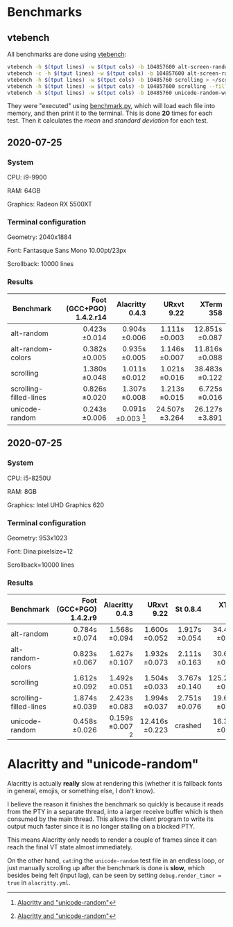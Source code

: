 # Benchmarks

## vtebench

All benchmarks are done using [vtebench](https://github.com/alacritty/vtebench):

```sh
vtebench -h $(tput lines) -w $(tput cols) -b 104857600 alt-screen-random-write > ~/alt-random
vtebench -c -h $(tput lines) -w $(tput cols) -b 104857600 alt-screen-random-write > ~/alt-random-colors
vtebench -h $(tput lines) -w $(tput cols) -b 10485760 scrolling > ~/scrolling
vtebench -h $(tput lines) -w $(tput cols) -b 104857600 scrolling --fill-lines > ~/scrolling-filled-lines
vtebench -h $(tput lines) -w $(tput cols) -b 10485760 unicode-random-write > ~/unicode-random
```

They were "executed" using [benchmark.py](../scripts/benchmark.py),
which will load each file into memory, and then print it to the
terminal. This is done **20** times for each test. Then it calculates
the _mean_ and _standard deviation_ for each test.


## 2020-07-25

### System

CPU: i9-9900

RAM: 64GB

Graphics: Radeon RX 5500XT


### Terminal configuration

Geometry: 2040x1884

Font: Fantasque Sans Mono 10.00pt/23px

Scrollback: 10000 lines


### Results

| Benchmark              | Foot (GCC+PGO) 1.4.2.r14 |      Alacritty 0.4.3 |     URxvt 9.22 |      XTerm 358 |
|------------------------|-------------------------:|---------------------:|---------------:|---------------:|
| alt-random             |            0.423s ±0.014 |   0.904s ±0.006      |  1.111s ±0.003 | 12.851s ±0.087 |
| alt-random-colors      |            0.382s ±0.005 |   0.935s ±0.005      |  1.146s ±0.007 | 11.816s ±0.088 |
| scrolling              |            1.380s ±0.048 |   1.011s ±0.012      |  1.021s ±0.016 | 38.483s ±0.122 |
| scrolling-filled-lines |            0.826s ±0.020 |   1.307s ±0.008      |  1.213s ±0.015 |  6.725s ±0.016 |
| unicode-random         |            0.243s ±0.006 |   0.091s ±0.003 [^1] | 24.507s ±3.264 | 26.127s ±3.891 |



## 2020-07-25

### System

CPU: i5-8250U

RAM: 8GB

Graphics: Intel UHD Graphics 620


### Terminal configuration

Geometry: 953x1023

Font: Dina:pixelsize=12

Scrollback=10000 lines


### Results


| Benchmark              | Foot (GCC+PGO) 1.4.2.r9 | Alacritty 0.4.3      |     URxvt 9.22 |      St 0.8.4 |       XTerm 358 |
|------------------------|------------------------:|---------------------:|---------------:|--------------:|----------------:|
| alt-random             |           0.784s ±0.074 |   1.568s ±0.094      |  1.600s ±0.052 | 1.917s ±0.054 |  34.487s ±0.118 |
| alt-random-colors      |           0.823s ±0.067 |   1.627s ±0.107      |  1.932s ±0.073 | 2.111s ±0.163 |  30.676s ±0.127 |
| scrolling              |           1.612s ±0.092 |   1.492s ±0.051      |  1.504s ±0.033 | 3.767s ±0.140 | 125.202s ±0.383 |
| scrolling-filled-lines |           1.874s ±0.039 |   2.423s ±0.083      |  1.994s ±0.037 | 2.751s ±0.076 |  19.608s ±0.056 |
| unicode-random         |           0.458s ±0.026 |   0.159s ±0.007 [^1] | 12.416s ±0.223 |       crashed |  16.336s ±0.410 |

[^1]: [Alacritty and "unicode-random"](#alacritty-and-unicode-random)


# Alacritty and "unicode-random"

Alacritty is actually **really** slow at rendering this (whether it is
fallback fonts in general, emojis, or something else, I don't know).

I believe the reason it finishes the benchmark so quickly is because
it reads from the PTY in a separate thread, into a larger receive
buffer which is then consumed by the main thread. This allows the
client program to write its output much faster since it is no longer
stalling on a blocked PTY.

This means Alacritty only needs to render a couple of frames since it
can reach the final VT state almost immediately.

On the other hand, `cat`:ing the `unicode-random` test file in an
endless loop, or just manually scrolling up after the benchmark is
done is **slow**, which besides being felt (input lag), can be seen by
setting `debug.render_timer = true` in `alacritty.yml`.
